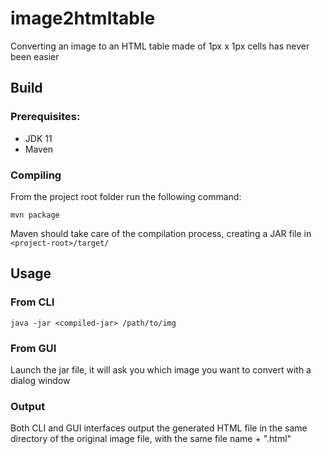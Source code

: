 # image2htmltable

Converting an image to an HTML table made of 1px x 1px cells has never been easier

## Build

### Prerequisites:
- JDK 11
- Maven

### Compiling
From the project root folder run the following command:
```
mvn package
```
Maven should take care of the compilation process, creating
a JAR file in `<project-root>/target/`

## Usage

### From CLI

```
java -jar <compiled-jar> /path/to/img
```

### From GUI

Launch the jar file, it will ask you which image you want to convert
with a dialog window

### Output

Both CLI and GUI interfaces output the generated HTML file in the same
directory of the original image file, with the same file name + ".html"